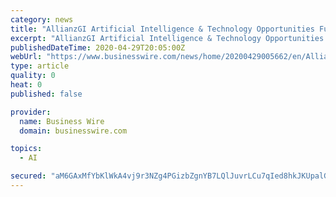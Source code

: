 ```yaml
---
category: news
title: "AllianzGI Artificial Intelligence & Technology Opportunities Fund Reports Results for the Period From October 31, 2019 Through February 29, 2020"
excerpt: "AllianzGI Artificial Intelligence & Technology Opportunities Fund (the \"Fund\") (NYSE: AIO), a diversified limited term closed-end management investment company which seeks to provide total return through a combination of current income,"
publishedDateTime: 2020-04-29T20:05:00Z
webUrl: "https://www.businesswire.com/news/home/20200429005662/en/AllianzGI-Artificial-Intelligence-Technology-Opportunities-Fund-Reports"
type: article
quality: 0
heat: 0
published: false

provider:
  name: Business Wire
  domain: businesswire.com

topics:
  - AI

secured: "aM6GAxMfYbKlWkA4vj9r3NZg4PGizbZgnYB7LQlJuvrLCu7qIed8hkJKUpalGoWMQjfsL54Kg3ZQiBvfJl0qAXZKvoY52TOZftsWPgeYh8CIVT8c0HMSkzFQck19NCzfABHiFSYG8dH6TCmwlobkc/it5HG4rzqKvuWlsu59f/5pSYxQBb5/fYK1y3Tv207bAVTGBJklyEgoF39Qbe5nxYSZAmtQuI9yRqJUbhsw3aejvj/iDA6zJjIaDIAf0LfyxPtRnPtkwjm17l/ZEGxzcnsfx5+UJfu6zomC8Cc4NZvJSOUnDyISvwAoGsCZ3Z+sfGkGrobVkXkLyOufGYQTbOJUxHpJcg5H2kyD/bO7hV1g7tIJ2CUuDUDwQb7NyEvQuEeqVRo1fxnZ8HQ7BdHFZInQsrnEp08KGBq0HXZA1Q0s1MZr1FtAQ8VxuXVU9vBdXlweU7TITNqQKbpqjZ/sEqeHzInyTTQtZlFP8pNPjtk=;C6SVy6DRcCUDgIToNd8qkg=="
---
```


